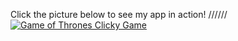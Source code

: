 Click the picture below to see my app in action!
\/\/\/\/\/\/
[![Game of Thrones Clicky Game](https://upload.wikimedia.org/wikipedia/en/thumb/d/d8/Game_of_Thrones_title_card.jpg/250px-Game_of_Thrones_title_card.jpg)](https://www.youtube.com/watch?v=Dl-xGwKDq2o&feature=youtu.be "Game of Thrones Clicky Game")
